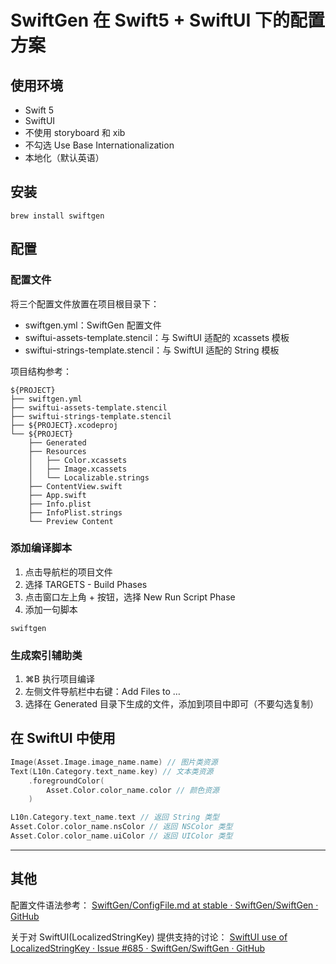 # SwiftGen 在 Swift5 + SwiftUI 下的配置方案
## 使用环境
* Swift 5
* SwiftUI
* 不使用 storyboard 和 xib
* 不勾选 Use Base Internationalization
* 本地化（默认英语）

## 安装
```
brew install swiftgen
```


## 配置
### 配置文件 
将三个配置文件放置在项目根目录下：
* swiftgen.yml：SwiftGen 配置文件
* swiftui-assets-template.stencil：与 SwiftUI 适配的 xcassets 模板 
* swiftui-strings-template.stencil：与 SwiftUI 适配的 String 模板 

项目结构参考：
```
${PROJECT}
├── swiftgen.yml
├── swiftui-assets-template.stencil
├── swiftui-strings-template.stencil
├── ${PROJECT}.xcodeproj
└── ${PROJECT}
    ├── Generated
    ├── Resources
    │   ├── Color.xcassets
    │   ├── Image.xcassets
    │   └── Localizable.strings
    ├── ContentView.swift
    ├── App.swift
    ├── Info.plist
    ├── InfoPlist.strings
    └── Preview Content
```

### 添加编译脚本
1. 点击导航栏的项目文件
2. 选择 TARGETS - Build Phases
3. 点击窗口左上角 + 按钮，选择 New Run Script Phase
4. 添加一句脚本
```
swiftgen
```

### 生成索引辅助类
1. ⌘B 执行项目编译
2. 左侧文件导航栏中右键：Add Files to …
3. 选择在 Generated 目录下生成的文件，添加到项目中即可（不要勾选复制）


## 在 SwiftUI 中使用
```swift
Image(Asset.Image.image_name.name) // 图片类资源
Text(L10n.Category.text_name.key) // 文本类资源
    .foregroundColor(
        Asset.Color.color_name.color // 颜色资源
    )

L10n.Category.text_name.text // 返回 String 类型
Asset.Color.color_name.nsColor // 返回 NSColor 类型
Asset.Color.color_name.uiColor // 返回 UIColor 类型
```

- - - -
## 其他
配置文件语法参考：
[SwiftGen/ConfigFile.md at stable · SwiftGen/SwiftGen · GitHub](https://github.com/SwiftGen/SwiftGen/blob/stable/Documentation/ConfigFile.md)

关于对 SwiftUI(LocalizedStringKey) 提供支持的讨论：
[SwiftUI use of LocalizedStringKey · Issue #685 · SwiftGen/SwiftGen · GitHub](https://github.com/SwiftGen/SwiftGen/issues/685)
